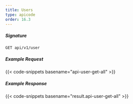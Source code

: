 ```yaml
---
title: Users
type: apicode
order: 16.3
---
```


##### Signature
`GET api/v1/user`
##### Example Request
{{< code-snippets basename="api-user-get-all" >}}
##### Example Response
{{< code-snippets basename="result.api-user-get-all" >}}